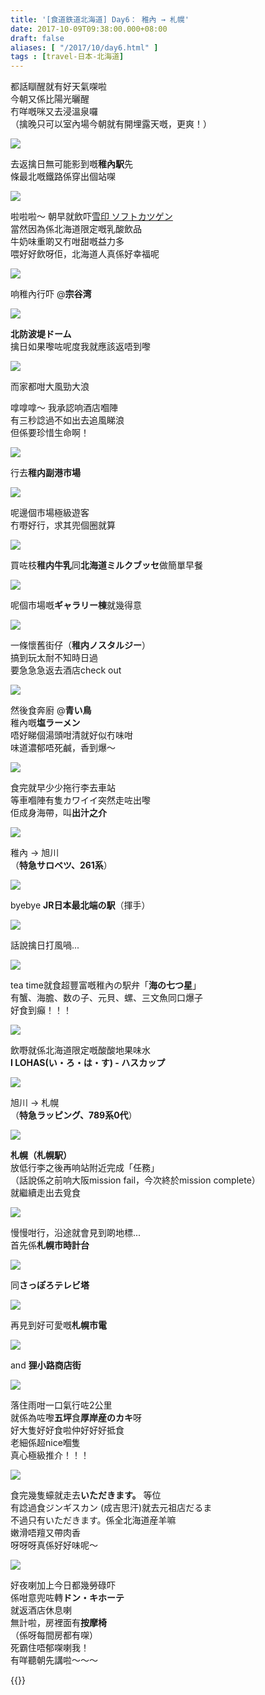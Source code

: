 ```yaml
---
title: '[食道鉄道北海道] Day6： 稚內 → 札幌'
date: 2017-10-09T09:38:00.000+08:00
draft: false
aliases: [ "/2017/10/day6.html" ]
tags : [travel-日本-北海道]
---
```


都話瞓醒就有好天氣㗎啦  
今朝又係比陽光曬醒  
冇咩嘅咪又去浸溫泉囉  
（擒晚只可以室內場今朝就有開埋露天嘅，更爽！）  

[![](https://c1.staticflickr.com/5/4497/37379701432_89fc77dc95_z.jpg)](https://c1.staticflickr.com/5/4497/37379701432_89fc77dc95_z.jpg)

去返擒日無可能影到嘅**稚內駅**先  
條最北嘅鐵路係穿出個站㗎  

![](/images/hokkaido6a.jpg)

啦啦啦～ 朝早就飲吓[雪印 ソフトカツゲン](https://hidie.net/hokkaido6a/)  
當然因為係北海道限定嘅乳酸飲品  
牛奶味重啲又冇咁甜嘅益力多  
喂好好飲呀佢，北海道人真係好幸福呢  

[![](https://c1.staticflickr.com/5/4453/36701714324_7cd6c4cf7c_z.jpg)](https://c1.staticflickr.com/5/4453/36701714324_7cd6c4cf7c_z.jpg)

响稚內行吓 @**宗谷湾**  

[![](https://c1.staticflickr.com/5/4369/37373778756_80bb6fa4d8_z.jpg)](https://c1.staticflickr.com/5/4369/37373778756_80bb6fa4d8_z.jpg)

**北防波堤ドーム**  
擒日如果嚟咗呢度我就應該返唔到嚟  

[![](https://c1.staticflickr.com/5/4355/36711292364_1c2eab8009_z.jpg)](https://c1.staticflickr.com/5/4355/36711292364_1c2eab8009_z.jpg)

而家都咁大風勁大浪  
  
嗱嗱嗱～ 我承認响酒店嗰陣  
有三秒諗過不如出去追風睇浪  
但係要珍惜生命啊！  

[![](https://c1.staticflickr.com/5/4449/36750941813_f4996ea2a2_z.jpg)](https://c1.staticflickr.com/5/4449/36750941813_f4996ea2a2_z.jpg)

行去**稚内副港市場**  

[![](https://c1.staticflickr.com/5/4456/37164321750_90e88c1b22_z.jpg)](https://c1.staticflickr.com/5/4456/37164321750_90e88c1b22_z.jpg)

呢邊個市場極級遊客  
冇嘢好行，求其兜個圈就算  

[![](https://c1.staticflickr.com/5/4496/36750941513_c267329241_z.jpg)](https://c1.staticflickr.com/5/4496/36750941513_c267329241_z.jpg)

買咗枝**稚内牛乳**同**北海道ミルクブッセ**做簡單早餐  

[![](https://c1.staticflickr.com/5/4413/23569646088_195ec07bfb_z.jpg)](https://c1.staticflickr.com/5/4413/23569646088_195ec07bfb_z.jpg)

呢個市場嘅**ギャラリー棟**就幾得意  

[![](https://c1.staticflickr.com/5/4431/36712193274_99446dd3ff_z.jpg)](https://c1.staticflickr.com/5/4431/36712193274_99446dd3ff_z.jpg)

一條懷舊街仔（**稚内ノスタルジー**）  
搞到玩太耐不知時日過  
要急急急返去酒店check out  

[![](https://c1.staticflickr.com/5/4427/37374729206_20f406d759_z.jpg)](https://c1.staticflickr.com/5/4427/37374729206_20f406d759_z.jpg)

然後食奔廚 @**青い鳥**  
稚內嘅**塩ラーメン**  
唔好睇個湯頭咁清就好似冇味咁  
味道濃郁唔死鹹，香到爆～  

[![](https://c1.staticflickr.com/5/4490/37374814316_94ee0704aa_z.jpg)](https://c1.staticflickr.com/5/4490/37374814316_94ee0704aa_z.jpg)

食完就早少少拖行李去車站  
等車嗰陣有隻カワイイ突然走咗出嚟  
佢成身海帶，叫**出汁之介**   

[![](https://c1.staticflickr.com/5/4507/36751479253_a9288c6060_z.jpg)](https://c1.staticflickr.com/5/4507/36751479253_a9288c6060_z.jpg)

稚內 → 旭川  
（**特急サロベツ、261系**）  

[![](https://c1.staticflickr.com/5/4365/37391184462_489bb82830_z.jpg)](https://c1.staticflickr.com/5/4365/37391184462_489bb82830_z.jpg)

byebye **JR日本最北端の駅**（揮手）  

[![](https://c1.staticflickr.com/5/4422/36751672203_9aba1148a4_z.jpg)](https://c1.staticflickr.com/5/4422/36751672203_9aba1148a4_z.jpg)

話說擒日打風喎...  

[![](https://c1.staticflickr.com/5/4470/37422305381_4ca2af9467_z.jpg)](https://c1.staticflickr.com/5/4470/37422305381_4ca2af9467_z.jpg)

tea time就食超豐富嘅稚內の駅弁「**海の七つ星**」  
有蟹、海膽、数の子、元貝、螺、三文魚同口爆子  
好食到癲！！！  

[![](https://c1.staticflickr.com/5/4472/36751914343_dc084a6e72_z.jpg)](https://c1.staticflickr.com/5/4472/36751914343_dc084a6e72_z.jpg)

飲嘢就係北海道限定嘅酸酸地果味水  
**I LOHAS(い・ろ・は・す) - ハスカップ**  

[![](https://c1.staticflickr.com/5/4382/37391560802_45283a245a_z.jpg)](https://c1.staticflickr.com/5/4382/37391560802_45283a245a_z.jpg)

旭川 → 札幌  
（**特急ラッピング、789系0代**）  

[![](https://c1.staticflickr.com/5/4383/37391623552_23ed9f2b31_z.jpg)](https://c1.staticflickr.com/5/4383/37391623552_23ed9f2b31_z.jpg)

**札幌（札幌駅）**  
放低行李之後再响站附近完成「任務」  
（話說係之前响大阪mission fail，今次終於mission complete）  
就繼續走出去覓食  

[![](https://c1.staticflickr.com/5/4473/36713034214_84aed87b9d_z.jpg)](https://c1.staticflickr.com/5/4473/36713034214_84aed87b9d_z.jpg)

慢慢咁行，沿途就會見到啲地標...   
首先係**札幌市時計台**  

[![](https://c1.staticflickr.com/5/4363/36752167553_00e728d44e_z.jpg)](https://c1.staticflickr.com/5/4363/36752167553_00e728d44e_z.jpg)

同**さっぽろテレビ塔**  

[![](https://c1.staticflickr.com/5/4352/36752215813_8491ac04fa_z.jpg)](https://c1.staticflickr.com/5/4352/36752215813_8491ac04fa_z.jpg)

再見到好可愛嘅**札幌市電**  

[![](https://c1.staticflickr.com/5/4429/37391819982_7c8d260d1a_z.jpg)](https://c1.staticflickr.com/5/4429/37391819982_7c8d260d1a_z.jpg)

and **狸小路商店街**  

[![](https://c1.staticflickr.com/5/4498/37422793151_c8d27e4da0_z.jpg)](https://c1.staticflickr.com/5/4498/37422793151_c8d27e4da0_z.jpg)

落住雨咁一口氣行咗2公里  
就係為咗嚟**五坪**食**厚岸産のカキ**呀  
好大隻好好食啦仲好好好抵食  
老細係超nice嗰隻  
真心極級推介！！！  

[![](https://c1.staticflickr.com/5/4366/23570809688_b39be2060f_z.jpg)](https://c1.staticflickr.com/5/4366/23570809688_b39be2060f_z.jpg)

食完幾隻蠔就走去**いただきます。** 等位  
有諗過食ジンギスカン (成吉思汗)就去元祖店だるま  
不過只有いただきます。係全北海道産羊嘛  
嫩滑唔羶又帶肉香  
呀呀呀真係好好味呢～  

[![](https://c1.staticflickr.com/5/4452/36752547733_2ca0fc3153_z.jpg)](https://c1.staticflickr.com/5/4452/36752547733_2ca0fc3153_z.jpg)

好夜喇加上今日都幾勞碌吓  
係咁意兜咗轉**ドン・キホーテ**  
就返酒店休息喇  
無計啦，房裡面有**按摩椅**  
（係呀每間房都有㗎）  
死霸住唔郁㗎喇我！  
有咩聽朝先講啦～～～  
  
  
{{<hokkaido>}}
